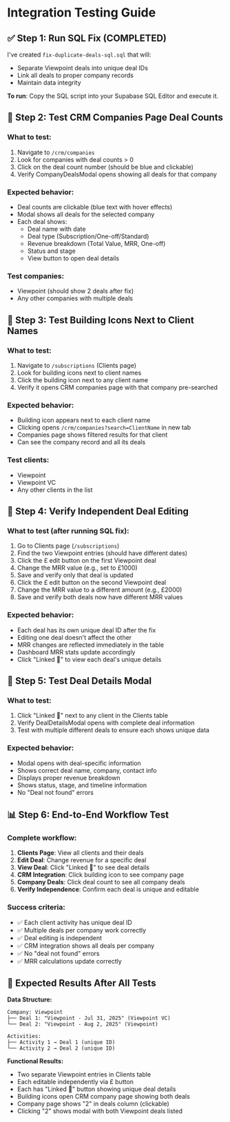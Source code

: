 # Integration Testing Guide

## ✅ Step 1: Run SQL Fix (COMPLETED)
I've created `fix-duplicate-deals-sql.sql` that will:
- Separate Viewpoint deals into unique deal IDs
- Link all deals to proper company records
- Maintain data integrity

**To run**: Copy the SQL script into your Supabase SQL Editor and execute it.

## 🧪 Step 2: Test CRM Companies Page Deal Counts

### What to test:
1. Navigate to `/crm/companies`
2. Look for companies with deal counts > 0
3. Click on the deal count number (should be blue and clickable)
4. Verify CompanyDealsModal opens showing all deals for that company

### Expected behavior:
- Deal counts are clickable (blue text with hover effects)
- Modal shows all deals for the selected company
- Each deal shows:
  - Deal name with date
  - Deal type (Subscription/One-off/Standard)
  - Revenue breakdown (Total Value, MRR, One-off)
  - Status and stage
  - View button to open deal details

### Test companies:
- Viewpoint (should show 2 deals after fix)
- Any other companies with multiple deals

## 🏢 Step 3: Test Building Icons Next to Client Names

### What to test:
1. Navigate to `/subscriptions` (Clients page)
2. Look for building icons next to client names
3. Click the building icon next to any client name
4. Verify it opens CRM companies page with that company pre-searched

### Expected behavior:
- Building icon appears next to each client name
- Clicking opens `/crm/companies?search=ClientName` in new tab
- Companies page shows filtered results for that client
- Can see the company record and all its deals

### Test clients:
- Viewpoint
- Viewpoint VC  
- Any other clients in the list

## 🔧 Step 4: Verify Independent Deal Editing

### What to test (after running SQL fix):
1. Go to Clients page (`/subscriptions`)
2. Find the two Viewpoint entries (should have different dates)
3. Click the £ edit button on the first Viewpoint deal
4. Change the MRR value (e.g., set to £1000)
5. Save and verify only that deal is updated
6. Click the £ edit button on the second Viewpoint deal  
7. Change the MRR value to a different amount (e.g., £2000)
8. Save and verify both deals now have different MRR values

### Expected behavior:
- Each deal has its own unique deal ID after the fix
- Editing one deal doesn't affect the other
- MRR changes are reflected immediately in the table
- Dashboard MRR stats update accordingly
- Click "Linked 🔗" to view each deal's unique details

## 🔗 Step 5: Test Deal Details Modal

### What to test:
1. Click "Linked 🔗" next to any client in the Clients table
2. Verify DealDetailsModal opens with complete deal information
3. Test with multiple different deals to ensure each shows unique data

### Expected behavior:
- Modal opens with deal-specific information
- Shows correct deal name, company, contact info
- Displays proper revenue breakdown
- Shows status, stage, and timeline information
- No "Deal not found" errors

## 📊 Step 6: End-to-End Workflow Test

### Complete workflow:
1. **Clients Page**: View all clients and their deals
2. **Edit Deal**: Change revenue for a specific deal
3. **View Deal**: Click "Linked 🔗" to see deal details
4. **CRM Integration**: Click building icon to see company page
5. **Company Deals**: Click deal count to see all company deals
6. **Verify Independence**: Confirm each deal is unique and editable

### Success criteria:
- ✅ Each client activity has unique deal ID
- ✅ Multiple deals per company work correctly  
- ✅ Deal editing is independent
- ✅ CRM integration shows all deals per company
- ✅ No "deal not found" errors
- ✅ MRR calculations update correctly

## 🎯 Expected Results After All Tests

**Data Structure:**
```
Company: Viewpoint
├── Deal 1: "Viewpoint - Jul 31, 2025" (Viewpoint VC)
└── Deal 2: "Viewpoint - Aug 2, 2025" (Viewpoint)

Activities:
├── Activity 1 → Deal 1 (unique ID)
└── Activity 2 → Deal 2 (unique ID)
```

**Functional Results:**
- Two separate Viewpoint entries in Clients table
- Each editable independently via £ button
- Each has "Linked 🔗" button showing unique deal details
- Building icons open CRM company page showing both deals
- Company page shows "2" in deals column (clickable)
- Clicking "2" shows modal with both Viewpoint deals listed